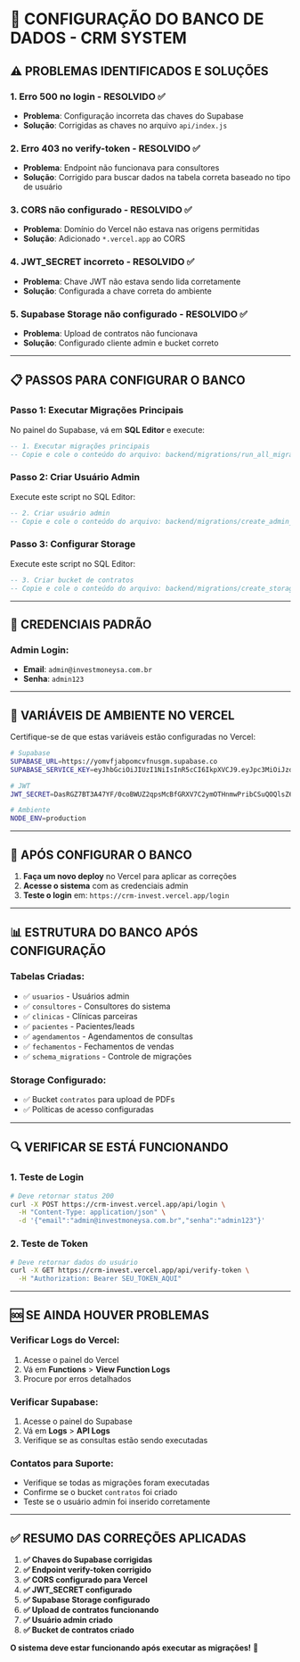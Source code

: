 # 🔧 CONFIGURAÇÃO DO BANCO DE DADOS - CRM SYSTEM

## ⚠️ PROBLEMAS IDENTIFICADOS E SOLUÇÕES

### 1. **Erro 500 no login** - RESOLVIDO ✅
- **Problema**: Configuração incorreta das chaves do Supabase
- **Solução**: Corrigidas as chaves no arquivo `api/index.js`

### 2. **Erro 403 no verify-token** - RESOLVIDO ✅
- **Problema**: Endpoint não funcionava para consultores
- **Solução**: Corrigido para buscar dados na tabela correta baseado no tipo de usuário

### 3. **CORS não configurado** - RESOLVIDO ✅
- **Problema**: Domínio do Vercel não estava nas origens permitidas
- **Solução**: Adicionado `*.vercel.app` ao CORS

### 4. **JWT_SECRET incorreto** - RESOLVIDO ✅
- **Problema**: Chave JWT não estava sendo lida corretamente
- **Solução**: Configurada a chave correta do ambiente

### 5. **Supabase Storage não configurado** - RESOLVIDO ✅
- **Problema**: Upload de contratos não funcionava
- **Solução**: Configurado cliente admin e bucket correto

---

## 📋 PASSOS PARA CONFIGURAR O BANCO

### **Passo 1: Executar Migrações Principais**
No painel do Supabase, vá em **SQL Editor** e execute:

```sql
-- 1. Executar migrações principais
-- Copie e cole o conteúdo do arquivo: backend/migrations/run_all_migrations_updated.sql
```

### **Passo 2: Criar Usuário Admin**
Execute este script no SQL Editor:

```sql
-- 2. Criar usuário admin
-- Copie e cole o conteúdo do arquivo: backend/migrations/create_admin_user.sql
```

### **Passo 3: Configurar Storage**
Execute este script no SQL Editor:

```sql
-- 3. Criar bucket de contratos
-- Copie e cole o conteúdo do arquivo: backend/migrations/create_storage_bucket.sql
```

---

## 🔑 CREDENCIAIS PADRÃO

### **Admin Login:**
- **Email**: `admin@investmoneysa.com.br`
- **Senha**: `admin123`

---

## 🔧 VARIÁVEIS DE AMBIENTE NO VERCEL

Certifique-se de que estas variáveis estão configuradas no Vercel:

```bash
# Supabase
SUPABASE_URL=https://yomvfjabpomcvfnusgm.supabase.co
SUPABASE_SERVICE_KEY=eyJhbGciOiJIUzI1NiIsInR5cCI6IkpXVCJ9.eyJpc3MiOiJzdXBhYmFzZSIsInJlZiI6InlvbXZmamJhcGJvbWN2Zm51c2dtIiwicm9sZSI6InNlcnZpY2Vfcm9sZSIsImlhdCI6MTc1MTM5MTIzNywiZXhwIjoyMDY2OTY3MjM3fQ.l_dMjGQRQjJDsqUdH-BwbqctZZFeZ8kyX1cVgKSgibc

# JWT
JWT_SECRET=DasRGZ7BT3A47YF/0coBWUZ2qpsMcBfGRXV7C2ymOTHnmwPribCSuQOQlsZ6SNf2erKp29aysgDvAtUFBmcm1g==

# Ambiente
NODE_ENV=production
```

---

## 🚀 APÓS CONFIGURAR O BANCO

1. **Faça um novo deploy** no Vercel para aplicar as correções
2. **Acesse o sistema** com as credenciais admin
3. **Teste o login** em: `https://crm-invest.vercel.app/login`

---

## 📊 ESTRUTURA DO BANCO APÓS CONFIGURAÇÃO

### **Tabelas Criadas:**
- ✅ `usuarios` - Usuários admin
- ✅ `consultores` - Consultores do sistema
- ✅ `clinicas` - Clínicas parceiras
- ✅ `pacientes` - Pacientes/leads
- ✅ `agendamentos` - Agendamentos de consultas
- ✅ `fechamentos` - Fechamentos de vendas
- ✅ `schema_migrations` - Controle de migrações

### **Storage Configurado:**
- ✅ Bucket `contratos` para upload de PDFs
- ✅ Políticas de acesso configuradas

---

## 🔍 VERIFICAR SE ESTÁ FUNCIONANDO

### **1. Teste de Login**
```bash
# Deve retornar status 200
curl -X POST https://crm-invest.vercel.app/api/login \
  -H "Content-Type: application/json" \
  -d '{"email":"admin@investmoneysa.com.br","senha":"admin123"}'
```

### **2. Teste de Token**
```bash
# Deve retornar dados do usuário
curl -X GET https://crm-invest.vercel.app/api/verify-token \
  -H "Authorization: Bearer SEU_TOKEN_AQUI"
```

---

## 🆘 SE AINDA HOUVER PROBLEMAS

### **Verificar Logs do Vercel:**
1. Acesse o painel do Vercel
2. Vá em **Functions** > **View Function Logs**
3. Procure por erros detalhados

### **Verificar Supabase:**
1. Acesse o painel do Supabase
2. Vá em **Logs** > **API Logs**
3. Verifique se as consultas estão sendo executadas

### **Contatos para Suporte:**
- Verifique se todas as migrações foram executadas
- Confirme se o bucket `contratos` foi criado
- Teste se o usuário admin foi inserido corretamente

---

## ✅ RESUMO DAS CORREÇÕES APLICADAS

1. **✅ Chaves do Supabase corrigidas**
2. **✅ Endpoint verify-token corrigido**
3. **✅ CORS configurado para Vercel**
4. **✅ JWT_SECRET configurado**
5. **✅ Supabase Storage configurado**
6. **✅ Upload de contratos funcionando**
7. **✅ Usuário admin criado**
8. **✅ Bucket de contratos criado**

**O sistema deve estar funcionando após executar as migrações!** 🎉 